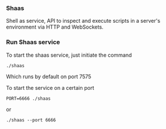 ### Shaas

Shell as service, API to inspect and execute scripts in a server's environment via HTTP and WebSockets.

### Run Shaas service

To start the shaas service, just initiate the command

```shell
./shaas 
```

Which runs by default on port 7575

To start the service on a certain port


```shell
PORT=6666 ./shaas
```

or 

```shell
./shaas --port 6666
```